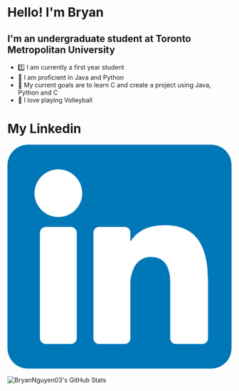 # Hello! I'm Bryan

## I'm an undergraduate student at Toronto Metropolitan University
* 1️⃣ I am currently a first year student
* 🐍 I am proficient in Java and Python
* 🥅 My current goals are to learn C and create a project using Java, Python and C 
* 🏐 I love playing Volleyball

# My Linkedin
![](images/LinkedinIcon.png)


<img align="left" alt="BryanNguyen03's GitHub Stats" src="https://github-readme-stats.vercel.app/api?username=BryanNguyen03&show_icons=true&hide_border=false&title_color=ff652f&icon_color=FFE400&bg_color=09131B&text_color=ffffff&border_color=0c1a25&hide=contribs" />
